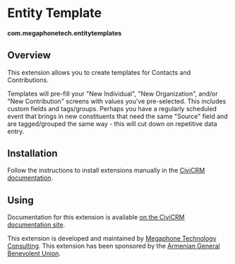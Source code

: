 # Entity Template

#### com.megaphonetech.entitytemplates

## Overview

This extension allows you to create templates for Contacts and Contributions.

Templates will pre-fill your "New Individual", "New Organization", and/or "New Contribution" screens with values you've pre-selected.  This includes custom fields and tags/groups.  Perhaps you have a regularly scheduled event that brings in new constituents that need the same "Source" field and are tagged/grouped the same way - this will cut down on repetitive data entry.

## Installation

Follow the instructions to install extensions manually in the [CiviCRM documentation](https://docs.civicrm.org/sysadmin/en/latest/customize/extensions/#installing-a-new-extension).

## Using
Documentation for this extension is available [on the CiviCRM documentation site](https://docs.civicrm.org/entitytemplates/en/latest).

This extension is developed and maintained by [Megaphone Technology Consulting](https://www.megaphonetech.com/).
This extension has been sponsored by the [Armenian General Benevolent Union](https://agbu.org).
